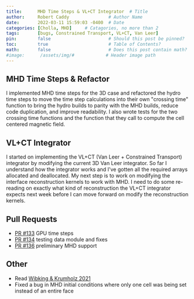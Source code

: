 ```yaml
---
title:      MHD Time Steps & VL+CT Integrator  # Title
author:     Robert Caddy               # Author Name
date:       2022-03-11 15:59:03 -0400  # Date
categories: [Cholla, MHD]     # Catagories, no more than 2
tags:       [bugs, Constrained Transport, VL+CT, Van Leer]                     # Tags, any number
pin:        false                      # Should this post be pinned?
toc:        true                       # Table of Contents?
math:       false                      # Does this post contain math?
#image:      /assets/img/#            # Header image path
---
```


## MHD Time Steps & Refactor

I implemented MHD time steps for the 3D case and refactored the hydro time steps
to move the time step calculations into their own "crossing time" function to
bring the hydro builds to parity with the MHD builds, reduce code duplication,
and improve readability. I also wrote tests for the two crossing time functions
and the function that they call to compute the cell centered magnetic field.

## VL+CT Integrator

I started on implementing the VL+CT (Van Leer + Constrained Transport)
integrator by modifying the current 3D Van Leer integrator. So far I understand
how the integrator works and I've gotten all the required arrays allocated and
deallocated. My next step is to work on modifying the interface reconstruction
kernels to work with MHD. I need to do some re-reading on exactly what kind of
reconstruction the VL+CT integrator expects next week before I can move forward
on modify the reconstruction kernels.

## Pull Requests

- [PR #133](https://github.com/cholla-hydro/cholla/pull/133) GPU time steps
- [PR #134](https://github.com/cholla-hydro/cholla/pull/134) testing data module and fixes
- [PR #136](https://github.com/cholla-hydro/cholla/pull/136) preliminary MHD support

## Other

- Read [Wibking & Krumholz 2021](https://arxiv.org/abs/2105.04136)
- Fixed a bug in MHD initial conditions where only one cell was being set
  instead of an entire face

